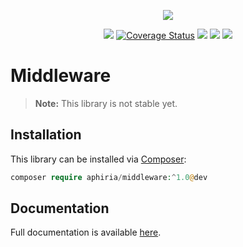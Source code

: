 <p align="center"><a href="https://www.aphiria.com" target="_blank" title="Aphiria"><img src="https://www.aphiria.com/images/aphiria-logo.svg"></a></p>

<p align="center">
<a href="https://github.com/aphiria/middleware/actions"><img src="https://github.com/aphiria/middleware/workflows/ci/badge.svg"></a>
<a href='https://coveralls.io/github/aphiria/middleware?branch=0.x'><img src='https://coveralls.io/repos/github/aphiria/middleware/badge.svg?branch=0.x' alt='Coverage Status' /></a>
<a href="https://packagist.org/packages/aphiria/middleware"><img src="https://poser.pugx.org/aphiria/middleware/v/stable.svg"></a>
<a href="https://packagist.org/packages/aphiria/middleware"><img src="https://poser.pugx.org/aphiria/middleware/v/unstable.svg"></a>
<a href="https://packagist.org/packages/aphiria/middleware"><img src="https://poser.pugx.org/aphiria/middleware/license.svg"></a>
</p>

# Middleware

> **Note:** This library is not stable yet.

## Installation

This library can be installed via [Composer](https://getcomposer.org/download/):

```php
composer require aphiria/middleware:^1.0@dev
```

## Documentation

Full documentation is available <a href="https://www.aphiria.com/docs/0.x/middleware.html" target="_blank">here</a>.
